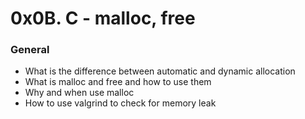 # 0x0B. C - malloc, free

### General

- What is the difference between automatic and dynamic allocation
- What is malloc and free and how to use them
- Why and when use malloc
- How to use valgrind to check for memory leak
